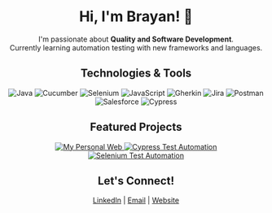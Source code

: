 <!-- HEADER -->
<h1 align="center">Hi, I'm Brayan! 👋</h1>

<p align="center">
  I'm passionate about <strong>Quality and Software Development</strong>.<br>
  Currently learning automation testing with new frameworks and languages.
</p>

<!-- TECHNOLOGIES -->
<h2 align="center">Technologies & Tools</h2>
<p align="center">
  <img src="https://img.shields.io/badge/Java-007396?style=for-the-badge&logo=java&logoColor=ffffff" alt="Java"/>
  <img src="https://img.shields.io/badge/Cucumber-00AC4A?style=for-the-badge&logo=cucumber&logoColor=ffffff" alt="Cucumber"/>
  <img src="https://img.shields.io/badge/Selenium-43B02A?style=for-the-badge&logo=selenium&logoColor=ffffff" alt="Selenium"/>
  <img src="https://img.shields.io/badge/JavaScript-FFFF00?style=for-the-badge&logo=javascript&logoColor=000000" alt="JavaScript"/>
  <img src="https://img.shields.io/badge/Gherkin-000000?style=for-the-badge&logo=github&logoColor=ffffff" alt="Gherkin"/>
  <img src="https://img.shields.io/badge/Jira-0052CC?style=for-the-badge&logo=jira&logoColor=ffffff" alt="Jira"/>
  <img src="https://img.shields.io/badge/Postman-FF6C37?style=for-the-badge&logo=postman&logoColor=ffffff" alt="Postman"/>
  <img src="https://img.shields.io/badge/Salesforce-00A1E0?style=for-the-badge&logo=salesforce&logoColor=ffffff" alt="Salesforce"/>
  <img src="https://img.shields.io/badge/Cypress-000000?style=for-the-badge&logo=cypress&logoColor=ffffff" alt="Cypress"/>
</p>

<!-- FEATURED PROJECTS -->
<h2 align="center">Featured Projects</h2>
<p align="center">
  <a href="https://github.com/brayan14ts/brayan14ts.github.io" target="_blank">
    <img src="https://img.shields.io/badge/My%20Personal%20Web-4B4B4B?style=for-the-badge&logo=github&logoColor=ffffff" alt="My Personal Web"/>
  </a>
  <a href="https://github.com/brayan14ts/UI-test-automation-with-CypressX" target="_blank">
    <img src="https://img.shields.io/badge/Cypress%20Test%20Automation-000000?style=for-the-badge&logo=cypress&logoColor=ffffff" alt="Cypress Test Automation"/>
  </a>
  <a href="https://github.com/brayan14ts/ui-testing-with-selenium-maven-java-cucumber" target="_blank">
    <img src="https://img.shields.io/badge/Selenium%20Test%20Automation-43B02A?style=for-the-badge&logo=selenium&logoColor=ffffff" alt="Selenium Test Automation"/>
  </a>
</p>



<!-- CONTACT -->
<h2 align="center">Let's Connect!</h2>
<p align="center">
  <a href="https://www.linkedin.com/in/brayan14ts/" target="_blank">LinkedIn</a> |
  <a href="mailto:brayan14ts@gmail.com" target="_blank">Email</a> |
  <a href="https://brayan14ts.github.io/" target="_blank">Website</a>
</p>

